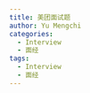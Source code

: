 ```yaml
---
title: 美团面试题
author: Yu Mengchi
categories:
  - Interview
  - 面经
tags:
  - Interview
  - 面经
---
```

